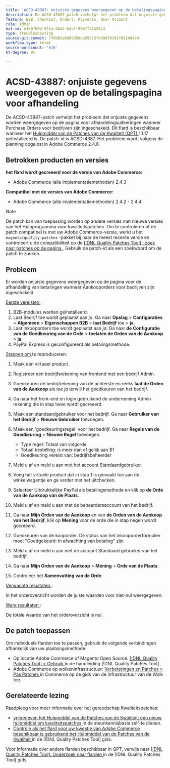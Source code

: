 ```yaml
---
title: 'ACSD-43887: onjuiste gegevens weergegeven op de betalingspagina voor afhandeling'
description: De ACSD-43887-patch verhelpt het probleem dat onjuiste gegevens worden weergegeven op de pagina voor afhandelingsuitkeringen wanneer Purchase Orders voor bedrijven zijn ingeschakeld. Deze patch is beschikbaar wanneer [Quality Patches Tool (QPT)] (https://experienceleague.adobe.com/nl/docs/commerce-operations/tools/quality-patches-tool/quality-patches-tool-to-self-serve-quality-patches) 1.1.17 is geïnstalleerd. De patch-id is ACSD-4387. Het probleem wordt volgens de planning opgelost in Adobe Commerce 2.4.6.
feature: B2B, Checkout, Orders, Payments, User Account
role: Admin
exl-id: e150f093-9f1a-4ba5-bdcf-90e7f42a29c3
type: Troubleshooting
source-git-commit: 7fdb02a6d89d50ea593c5fd99d78101f89198424
workflow-type: tm+mt
source-wordcount: '616'
ht-degree: 0%

---
```


# ACSD-43887: onjuiste gegevens weergegeven op de betalingspagina voor afhandeling

De ACSD-43887-patch verhelpt het probleem dat onjuiste gegevens worden weergegeven op de pagina voor afhandelingsuitkeringen wanneer Purchase Orders voor bedrijven zijn ingeschakeld. Dit flard is beschikbaar wanneer het [ Hulpmiddel van de Patches van de Kwaliteit (QPT) ](https://experienceleague.adobe.com/nl/docs/commerce-operations/tools/quality-patches-tool/quality-patches-tool-to-self-serve-quality-patches) 1.1.17 geïnstalleerd is. De patch-id is ACSD-4387. Het probleem wordt volgens de planning opgelost in Adobe Commerce 2.4.6.

## Betrokken producten en versies

**het flard wordt gecreeerd voor de versie van Adobe Commerce:**

* Adobe Commerce (alle implementatiemethoden) 2.4.3

**Compatibel met de versies van Adobe Commerce:**

* Adobe Commerce (alle implementatiemethoden) 2.4.2 - 2.4.4

>[!NOTE]
>
>De patch kan van toepassing worden op andere versies met nieuwe versies van het Hulpprogramma voor kwaliteitspatches. Om te controleren of de patch compatibel is met uw Adobe Commerce-versie, werkt u het `magento/quality-patches` -pakket bij naar de meest recente versie en controleert u de compatibiliteit op de [[!DNL Quality Patches Tool] : zoek naar patches op de pagina ](https://experienceleague.adobe.com/nl/docs/commerce-operations/tools/quality-patches-tool/quality-patches-tool-to-self-serve-quality-patches) . Gebruik de patch-id als een zoekwoord om de patch te zoeken.

## Probleem

Er worden onjuiste gegevens weergegeven op de pagina voor de afhandeling van betalingen wanneer Aankooporders voor bedrijven zijn ingeschakeld.

<u> Eerste vereisten </u>:

1. B2B-modules worden geïnstalleerd.
1. Laat Bedrijf toe wordt geplaatst aan _ja_. Ga naar **Opslag** > **Configuraties** > **Algemeen** > **Eigenschappen B2B** > **laat Bedrijf** toe > **ja**.
1. Laat Inkooporders toe wordt geplaatst aan _ja_. Ga naar **de Configuratie van de Goedkeuring van de Orde** > **toelaten de Orden van de Aankoop** > **ja**.
1. PayPal Express is geconfigureerd als betalingsmethode.

<u> Stappen om </u> te reproduceren:

1. Maak een virtueel product.
1. Registreer een bedrijfsrekening van frontend met een bedrijf Admin.
1. Goedkeuren de bedrijfrekening van de achterste en reeks **laat de Orden van de Aankoop** als _toe ja_ terwijl het goedkeuren van het bedrijf.
1. Ga naar het front-end en login gebruikend de onderneming Admin rekening die in stap twee wordt gecreeerd.
1. Maak een standaardgebruiker voor het bedrijf. Ga naar **Gebruiker van het Bedrijf** > **Nieuwe Gebruiker** toevoegen.
1. Maak een &#39;goedkeuringsregel&#39; voor het bedrijf. Ga naar **Regels van de Goedkeuring** > **Nieuwe Regel** toevoegen.

   * Type regel: Totaal van volgorde
   * Totaal bestelling: is meer dan of gelijk aan $1
   * Goedkeuring vereist van: bedrijfsbeheerder

1. Meld u af en meld u aan met het account Standaardgebruiker.
1. Voeg het virtuele product dat in stap 1 is gemaakt toe aan de winkelwagentje en ga verder met het uitchecken.
1. Selecteer Uitdrukkelijke PayPal als betalingsmethode en klik op **de Orde van de Aankoop van de Plaats**.
1. Meld u af en meld u aan met de beheerdersaccount van het bedrijf.
1. Ga naar **Mijn Orden van de Aankoop** en van **de Orden van de Aankoop van het Bedrijf**, klik op **Mening** voor de orde die in stap negen wordt gecreeerd.
1. Goedkeuren van de kooporder. De status van het inkooporderformulier moet &quot;Goedgekeurd: In afwachting van betaling&quot; zijn.
1. Meld u af en meld u aan met de account Standaard gebruiker van het bedrijf.
1. Ga naar **Mijn Orden van de Aankoop** > **Mening** > **Orde van de Plaats**.
1. Controleer het **Samenvatting van de Orde**.

<u> Verwachte resultaten </u>:

In het orderoverzicht worden de juiste waarden voor niet-nul weergegeven.

<u> Ware resultaten </u>:

De totale waarde van het orderoverzicht is nul.

## De patch toepassen

Om individuele flarden toe te passen, gebruik de volgende verbindingen afhankelijk van uw plaatsingsmethode:

* Op locatie Adobe Commerce of Magento Open Source: [[!DNL Quality Patches Tool] > Gebruik ](/help/tools/quality-patches-tool/usage.md) in de handleiding [!DNL Quality Patches Tool] .
* Adobe Commerce op wolkeninfrastructuur: [ Verbeteringen en Patches > Pas Patches ](https://experienceleague.adobe.com/docs/commerce-cloud-service/user-guide/develop/upgrade/apply-patches.html?lang=nl-NL) in Commerce op de gids van de Infrastructuur van de Wolk toe.

## Gerelateerde lezing

Raadpleeg voor meer informatie over het gereedschap Kwaliteitspatches:

* [ vrijgegeven het Hulpmiddel van de Patches van de Kwaliteit: een nieuw hulpmiddel om kwaliteitspatches ](https://experienceleague.adobe.com/nl/docs/commerce-operations/tools/quality-patches-tool/quality-patches-tool-to-self-serve-quality-patches) in de steunkennisbasis zelf-te dienen.
* [ Controle als het flard voor uw kwestie van Adobe Commerce beschikbaar is gebruikend het Hulpmiddel van de Patches van de Kwaliteit ](/help/tools/quality-patches-tool/patches-available-in-qpt/check-patch-for-magento-issue-with-magento-quality-patches.md) in de [!DNL Quality Patches Tool] gids.

Voor informatie over andere flarden beschikbaar in QPT, verwijs naar [[!DNL Quality Patches Tool]: Onderzoek naar flarden ](https://experienceleague.adobe.com/tools/commerce-quality-patches/index.html?lang=nl-NL) in de [!DNL Quality Patches Tool] gids.

